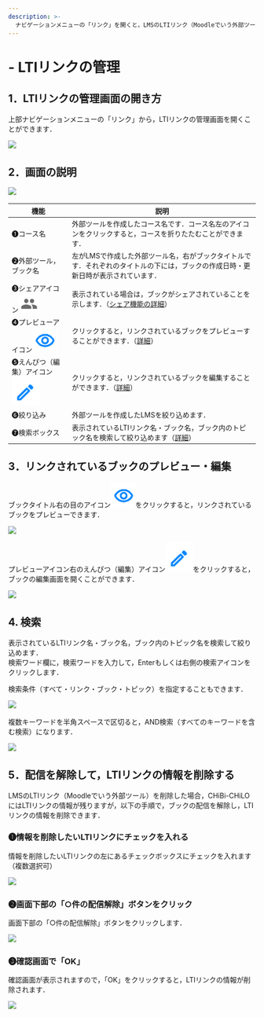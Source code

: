 ```yaml
---
description: >-
  ナビゲーションメニューの「リンク」を開くと，LMSのLTIリンク（Moodleでいう外部ツール）で配信設定を行ったブックのプレビュー・編集が行なえます．また，LMSのLTIリンクを削除した場合，CHiBi-CHiLOにはLTIリンクの情報が残りますが，「リンク」の画面では，その情報を削除できます．
---
```


# - LTIリンクの管理

## 1．LTIリンクの管理画面の開き方

上部ナビゲーションメニューの「リンク」から，LTIリンクの管理画面を開くことができます．

![](../.gitbook/assets/lti-link\_01.png)

## 2．画面の説明

![](../.gitbook/assets/lti-link\_02.png)

| 機能                                                                             | 説明                                                                                  |
| ------------------------------------------------------------------------------ | ----------------------------------------------------------------------------------- |
| ❶コース名                                                                          | 外部ツールを作成したコース名です．コース名左のアイコンをクリックすると，コースを折りたたむことができます．                               |
| ❷外部ツール，ブック名                                                                    | 左がLMSで作成した外部ツール名，右がブックタイトルです．それぞれのタイトルの下には，ブックの作成日時・更新日時が表示されています．                  |
| ❸シェアアイコン<img src="../.gitbook/assets/share.png" alt="" data-size="line">       | 表示されている場合は，ブックがシェアされていることを示します．（[シェア機能の詳細](share.md)）                               |
| ❹プレビューアイコン<img src="../.gitbook/assets/preview.png" alt="" data-size="line">   | クリックすると，リンクされているブックをプレビューすることができます．（[詳細](lti-link.md#3rinkusareteirubukkunopureby)） |
| ❺えんぴつ（編集）アイコン<img src="../.gitbook/assets/pencil.png" alt="" data-size="line"> | クリックすると，リンクされているブックを編集することができます．（[詳細](lti-link.md#3rinkusareteirubukkunopureby)）    |
| ❻絞り込み                                                                          | 外部ツールを作成したLMSを絞り込めます．                                                               |
| ❼検索ボックス                                                                        | 表示されているLTIリンク名・ブック名，ブック内のトピック名を検索して絞り込めます（[詳細](lti-link.md#4.-jian-suo)）            |

## 3．リンクされているブックのプレビュー・編集

ブックタイトル右の目のアイコン<img src="../.gitbook/assets/preview.png" alt="" data-size="line">をクリックすると，リンクされているブックをプレビューできます．

![](../.gitbook/assets/lti-link\_03.png)

プレビューアイコン右のえんぴつ（編集）アイコン<img src="../.gitbook/assets/pencil.png" alt="" data-size="line">をクリックすると，ブックの編集画面を開くことができます．

![](../.gitbook/assets/lti-link\_04.png)

## 4. 検索

表示されているLTIリンク名・ブック名，ブック内のトピック名を検索して絞り込めます．\
検索ワード欄に，検索ワードを入力して，Enterもしくは右側の検索アイコンをクリックします．

検索条件（すべて・リンク・ブック・トピック）を指定することもできます．

![](../.gitbook/assets/lti-link\_05.png)

複数キーワードを半角スペースで区切ると，AND検索（すべてのキーワードを含む検索）になります．

![](../.gitbook/assets/lti-link\_06.png)

## 5．配信を解除して，LTIリンクの情報を削除する

LMSのLTIリンク（Moodleでいう外部ツール）を削除した場合，CHiBi-CHiLOにはLTIリンクの情報が残りますが，以下の手順で，ブックの配信を解除し，LTIリンクの情報を削除できます．

### ❶情報を削除したいLTIリンクにチェックを入れる

情報を削除したいLTIリンクの左にあるチェックボックスにチェックを入れます（複数選択可）

![](../.gitbook/assets/lti-link\_07.png)

### ❷画面下部の「○件の配信解除」ボタンをクリック

画面下部の「○件の配信解除」ボタンをクリックします．

![](../.gitbook/assets/lti-link\_08.png)

### ❸確認画面で「OK」

確認画面が表示されますので，「OK」をクリックすると，LTIリンクの情報が削除されます．

![](../.gitbook/assets/lti-link\_09.png)
